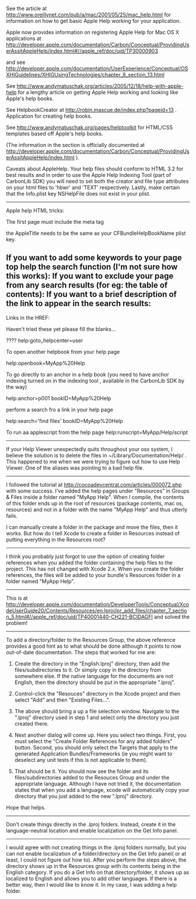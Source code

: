 

See the article at http://www.oreillynet.com/pub/a/mac/2001/05/25/mac_help.html for information on how to get basic Apple Help working for your application. 

Apple now provides information on registering Apple Help for Mac OS X applications at http://developer.apple.com/documentation/Carbon/Conceptual/ProvidingUserAssitAppleHelp/index.html#//apple_ref/doc/uid/TP30000903

and see http://developer.apple.com/documentation/UserExperience/Conceptual/OSXHIGuidelines/XHIGUsingTechnologies/chapter_8_section_13.html

See http://www.andymatuschak.org/articles/2005/12/18/help-with-apple-help for a lengthy article on getting Apple Help working and looking like Apple's help books.

See HelpbookCreator at http://robin.mascue.de/index.php?pageid=13 . Application for creating help books.

See http://www.andymatuschak.org/pages/helptoolkit for HTML/CSS templates based off Apple's help books.

(The information in the section is officially documented at http://developer.apple.com/documentation/Carbon/Conceptual/ProvidingUserAssitAppleHelp/index.html ).

Caveats about AppleHelp. Your help files should conform to HTML 3.2 for best results and in order to use the Apple Help Indexing Tool (part of CarbonLib SDK) you will need to set both the creator and file type attributes on your html files to 'hbwr' and 'TEXT' respectively. Lastly, make certain that the Info.plist key NSHelpFile does not exist in your plist.

----
Apple help HTML tricks:

The first page must include the meta tag 
    <META name="AppleTitle" Content="MyApp Help">

the AppleTitle needs to be the same as your CFBundleHelpBookName plist key.

If you want to add some keywords to your page top help the search function (I'm not sure how this works):
    <META name="keywords" Content="keyword1, keyword2, keyword3">
If you want to exclude your page from any search results (for eg: the table of contents):
    <META name="robots" Content="noindex">
If you want to a brief description of the link to appear in the search results:
    <META name="AppleAbstract" Content="This is the topic you are looking for!">
----

Links in the HREF:

Haven't tried these yet please fill the blanks...

????
help:goto_helpcenter=user

To open another helpbook from your help page

help:openbook=MyApp%20Help

To go directly to an anchor in a help book (you need to have anchor indexing turned on in the indexing tool , available in the CarbonLib SDK by the way)

help:anchor=p001 bookID=MyApp%20Help

perform a search fro a link in your help page

help:search='find files' bookID=MyApp%20Help

To run aa applescript from the help page
help:runscript=MyApp/Help/script

----

If your Help Viewer unexpectedly quits throughout your osx system, I believe the solution is to delete the files in ~/Library/Documentation/Help/ . This happened to me when we were trying to figure out how to use Help Viewer. One of the aliases was pointing to a bad help file.

----

I followed the tutorial at http://cocoadevcentral.com/articles/000072.php with some success. I've added the help pages under "Resources" in Groups & Files inside a folder named "MyApp Help". When I compile, the contents of this folder ends up in the root of resources (package contents, mac os, resources) and not in a folder with the name "MyApp Help" and thus utterly fails.

I can manually create a folder in the package and move the files, then it works. But how do I tell Xcode to create a folder in Resources instead of putting everything in the Resources root?

----

I think you probably just forgot to use the option of creating folder references when you added the folder containing the help files to the project. This has not changed with Xcode 2.x. When you create the folder references, the files will be added to your bundle's Resources folder in a folder named "MyApp Help".

----
This is at http://developer.apple.com/documentation/DeveloperTools/Conceptual/XcodeUserGuide20/Contents/Resources/en.lproj/pr_add_files/chapter_7_section_5.html#//apple_ref/doc/uid/TP40001440-CH221-BCIDAGFI and solved the problem!

----
To add a directory/folder to the Resources Group, the above reference provides a good hint as to what should be done although it points to now out-of-date documentation.  The steps that worked for me are:

1. Create the directory in the "English.lproj" directory, then add the files/subdirectories to it.  Or simply copy in the directory from somewhere else.  If the native language for the documents are not English, then the directory should be put in the appropriate ".lproj".

2. Control-click the "Resouces" directory in the Xcode project and then select "Add" and then "Existing Files...".

3. The above should bring a up a file selection window.  Navigate to the ".lproj" directory used in step 1 and select only the directory you just created there.

4. Next another dialog will come up.  Here you select two things.  First, you must select the "Create Folder References for any added folders" button.  Second, you should only select the Targets that apply to the generated Application Bundles/Frameworks (ie you might want to deselect any unit tests if this is not applicable to them).

5.  That should be it.  You should now see the folder and its files/subdirectories added to the Resouces Group and under the appropriate language.  Although I have not tried it, the documentation states that when you add a language, xcode will automatically copy your directory that you just added  to the new ".lproj" directory.

Hope that helps.

----

Don't create things directly in the .lproj folders.  Instead, create it in the language-neutral location and enable localization on the Get Info panel.

----

I would agree with not creating things in the .lproj folders normally, but you can not enable localization of a folder/directory on the Get Info panel( or at least, I could not figure out how to).  After you perform the steps above, the directory shows up in the Resources group with its contents being in the English category.  If you do a Get Info on that directory/folder, it shows up as localized to English and allows you to add other languages.  If there is a better way, then I would like to know it.  In my case, I was adding a help folder.
